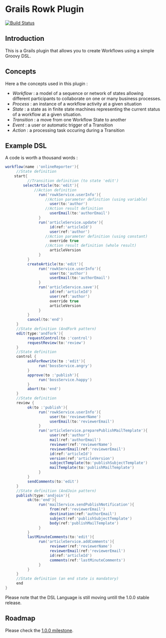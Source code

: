 # Grails Rowk Plugin
[![Build Status](https://secure.travis-ci.org/yellowsnow/grails-rowk.png?branch=master)](http://travis-ci.org/yellowsnow/grails-rowk)

## Introduction

This is a Grails plugin that allows you to create Workflows using a simple Groovy DSL.

## Concepts

Here a the concepts used in this plugin :

* _Workflow_ : a model of a sequence or network of states allowing different participants to collaborate on one or many business processes.
* _Process_ : an instance of a workflow activity at a given situation
* _State_ : a state as in finite state machines representing the current status of a workflow at a given situation.
* _Transition_ : a move from one Workflow State to another
* _Event_ : a user or automatic trigger of a Transition
* _Action_ : a processing task occuring during a Transition

## Example DSL

A code is worth a thousand words :

```Groovy
workflow(name :'onlineReporter'){
     //State definition
    start{
          //Transition definition (to state 'edit')
        selectArticle(to:'edit'){
             //Action definition
               run('rowkService.userInfo'){
                  //Action parameter definition (using variable)
                    user(to:'author')
                  //Action result definition
                    userEmail(to:'authorEmail')
               }
               run('articleService.update'){
                    id(ref:'articleId')
                    user(ref:'author')
                  //Action parameter definition (using constant)
                    override true
                  //Action result definition (whole result)
                    articleVersion
               }
          }
          createArticle(to:'edit'){
               run('rowkService.userInfo'){
                    user(to:'author')
                    userEmail(to:'authorEmail')
               }
               run('articleService.save'){
                    id(ref:'articleId')
                    user(ref:'author')
                    override true
                    articleVersion
               }
          }
          cancel(to:'end')
     }
     //State definition (AndFork pattern)
     edit(type:'andfork'){
          requestControl(to :'control')
          requestReview(to:'review')
     }
     //State definition
     control {
          askForRewrite(to :'edit'){
               run('bossService.angry')
          }
          approve(to :'publish'){
               run('bossService.happy')
          }
          abort(to:'end')
     }
     //State definition
     review {
          ok(to :'publish'){
               run('rowkService.userInfo'){
                    user(to:'reviewerName')
                    userEmail(to:'reviewerEmail')
               }
               run('articleService.preparePublishMailTemplate'){
                    user(ref:'author')
                    mail(ref:'authorEmail')
                    reviewer(ref:'reviewerName')
                    reviewerEmail(ref:'reviewerEmail')
                    id(ref:'articleId')
                    version(ref:'articleVersion')
                    subjectTemplate(to:'publishSubjectTemplate')
                    mailTemplate(to:'publishMailTemplate')
               }
          }
          sendComments(to:'edit')
     }
     //State definition (AndJoin pattern)
     publish(type:'andjoin'){
          ok(to:'end'){
               run('mailService.sendPublishNotification'){
                    from(ref:'reviewerEmail')
                    destination(ref:'authorEmail')
                    subject(ref:'publishSubjectTemplate')
                    body(ref:'publishMailTemplate')
               }
          }
          lastMinuteComments(to:'edit'){
               run('articleService.addComments'){
                    reviewer(ref:'reviewerName')
                    reviewerEmail(ref:'reviewerEmail')
                    id(ref:'articleId')
                    comments(ref:'lastMinuteComments')
               }
          }
     }
     //State definition (an end state is mandatory)
     end
}
```
Please note that the DSL Language is still moving untill the 1.0.0 stable release.

## Roadmap

Please check the [1.0.0 milestone](yellowsnow/grails-rowk/issues?milestone=1).
 
